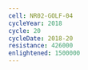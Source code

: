 ```yaml
---
cell: NR02-GOLF-04
cycleYear: 2018
cycle: 20
cycleDate: 2018-20
resistance: 426000
enlightened: 1500000 
---
```

      
